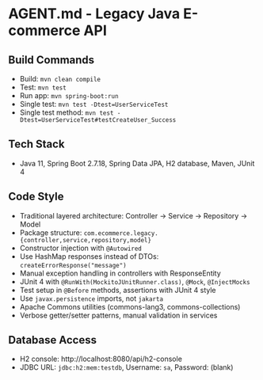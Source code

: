 # AGENT.md - Legacy Java E-commerce API

## Build Commands
- Build: `mvn clean compile`
- Test: `mvn test`
- Run app: `mvn spring-boot:run`
- Single test: `mvn test -Dtest=UserServiceTest`
- Single test method: `mvn test -Dtest=UserServiceTest#testCreateUser_Success`

## Tech Stack
- Java 11, Spring Boot 2.7.18, Spring Data JPA, H2 database, Maven, JUnit 4

## Code Style
- Traditional layered architecture: Controller → Service → Repository → Model
- Package structure: `com.ecommerce.legacy.{controller,service,repository,model}`
- Constructor injection with `@Autowired`
- Use HashMap responses instead of DTOs: `createErrorResponse("message")`
- Manual exception handling in controllers with ResponseEntity
- JUnit 4 with `@RunWith(MockitoJUnitRunner.class)`, `@Mock`, `@InjectMocks`
- Test setup in `@Before` methods, assertions with JUnit 4 style
- Use `javax.persistence` imports, not `jakarta`
- Apache Commons utilities (commons-lang3, commons-collections)
- Verbose getter/setter patterns, manual validation in services

## Database Access
- H2 console: http://localhost:8080/api/h2-console
- JDBC URL: `jdbc:h2:mem:testdb`, Username: `sa`, Password: (blank)
